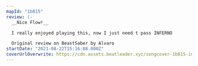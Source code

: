 ```yaml
---
mapId: "1b815"
review: |-
  __Nice Flow!__

  I really enjoyed playing this, now I just need t pass INFERNO

  Original review on BeastSaber by Alvaro
startDate: "2021-08-22T15:16:08.000Z"
coverUrlOverwrite: https://cdn.assets.beatleader.xyz/songcover-1b815-inferno.jpg
---
```

